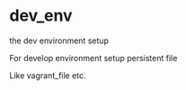 dev_env
=======

the dev environment setup

For develop environment setup persistent file

Like vagrant_file etc.







